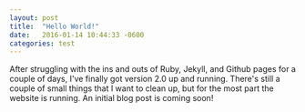 ```yaml
---
layout: post
title:  "Hello World!"
date:   2016-01-14 10:44:33 -0600
categories: test
---
```

After struggling with the ins and outs of Ruby, Jekyll, and Github pages for a couple of days, I've finally got version 2.0 up and running. There's still a couple of small things that I want to clean 
up, but for the most part the website is running. An initial blog post is coming soon!
